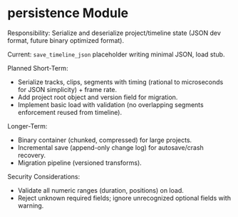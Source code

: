 # persistence Module
Responsibility: Serialize and deserialize project/timeline state (JSON dev format, future binary optimized format).

Current: `save_timeline_json` placeholder writing minimal JSON, load stub.

Planned Short-Term:
- Serialize tracks, clips, segments with timing (rational to microseconds for JSON simplicity) + frame rate.
- Add project root object and version field for migration.
- Implement basic load with validation (no overlapping segments enforcement reused from timeline).

Longer-Term:
- Binary container (chunked, compressed) for large projects.
- Incremental save (append-only change log) for autosave/crash recovery.
- Migration pipeline (versioned transforms).

Security Considerations:
- Validate all numeric ranges (duration, positions) on load.
- Reject unknown required fields; ignore unrecognized optional fields with warning.
